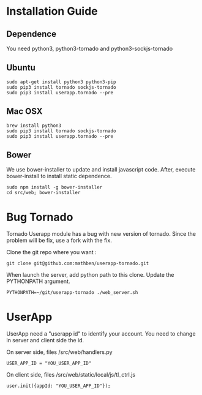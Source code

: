 Installation Guide
==================
Dependence
----------
You need python3, python3-tornado and python3-sockjs-tornado

Ubuntu
------
```{r, engine='bash', count_lines}
sudo apt-get install python3 python3-pip
sudo pip3 install tornado sockjs-tornado
sudo pip3 install userapp.tornado --pre
```

Mac OSX
-------
```{r, engine='bash', count_lines}
brew install python3
sudo pip3 install tornado sockjs-tornado
sudo pip3 install userapp.tornado --pre
```

Bower
-----
We use bower-installer to update and install javascript code.
After, execute bower-install to install static dependence.

```{r, engine='bash', count_lines}
sudo npm install -g bower-installer
cd src/web; bower-installer
```

Bug Tornado
===========
Tornado Userapp module has a bug with new version of tornado. Since the problem
will be fix, use a fork with the fix.

Clone the git repo where you want :
```{r, engine='bash', count_lines}
git clone git@github.com:mathben/userapp-tornado.git
```

When launch the server, add python path to this clone.
Update the PYTHONPATH argument.
```{r, engine='bash', count_lines}
PYTHONPATH=~/git/userapp-tornado ./web_server.sh
```

UserApp
=======
UserApp need a "userapp id" to identify your account.
You need to change in server and client side the id.

On server side, files /src/web/handlers.py
```{r, engine='python', count_lines}
USER_APP_ID = "YOU_USER_APP_ID"
```

On client side, files /src/web/static/local/js/tl_ctrl.js
```{r, engine='python', count_lines}
user.init({appId: "YOU_USER_APP_ID"});
```
